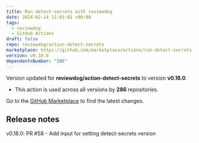 ```yaml
---
title: Run detect-secrets with reviewdog
date: 2024-02-14 11:03:01 +00:00
tags:
  - reviewdog
  - GitHub Actions
draft: false
repo: reviewdog/action-detect-secrets
marketplace: https://github.com/marketplace/actions/run-detect-secrets-with-reviewdog
version: v0.18.0
dependentsNumber: "286"
---
```



Version updated for **reviewdog/action-detect-secrets** to version **v0.18.0**.
- This action is used across all versions by **286** repositories.

Go to the [GitHub Marketplace](https://github.com/marketplace/actions/run-detect-secrets-with-reviewdog) to find the latest changes.

## Release notes

v0.18.0: PR #58 - Add input for setting detect-secrets version
